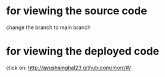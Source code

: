 # for viewing the source code 
change the branch to main branch 

# for viewing the deployed code
 
click on: http://ayushsinghal23.github.com/morr/#/
